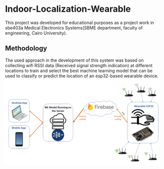 # Indoor-Localization-Wearable
This project was developed for educational purposes as a project work in sbe403a Medical Electronics Systems(SBME department, faculty of engineering, Cairo University).
## Methodology
The used approach in the development of this system was based on collecting wifi RSSI data (Received signal strength indication) at different locations to train and select the best machine learning model that can be used to classify or predict the location of an esp32-based wearable device. 
![](/resources/localizer_diagram.png)
